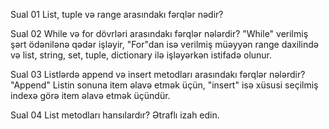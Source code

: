 Sual 01
List, tuple və range arasındakı fərqlər nədir?

Sual 02
While və for dövrləri arasındakı fərqlər nələrdir?
"While" verilmiş şərt ödənilənə qədər işləyir, "For"dan isə verilmiş müəyyən range daxilində və list, string, set, tuple, dictionary ilə işləyərkən istifadə olunur.

Sual 03
Listlərdə append və insert metodları arasındakı fərqlər nələrdir?
"Append" Listin sonuna item əlavə etmək üçün, "insert" isə xüsusi seçilmiş indexə görə item əlavə etmək üçündür.

Sual 04
List metodları hansılardır? Ətraflı izah edin.